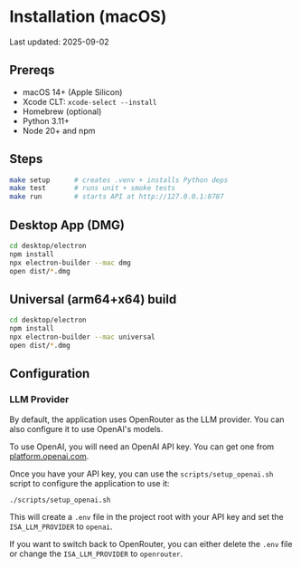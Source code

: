 # Installation (macOS)
Last updated: 2025-09-02

## Prereqs
- macOS 14+ (Apple Silicon)
- Xcode CLT: `xcode-select --install`
- Homebrew (optional)
- Python 3.11+
- Node 20+ and npm

## Steps
```bash
make setup      # creates .venv + installs Python deps
make test       # runs unit + smoke tests
make run        # starts API at http://127.0.0.1:8787
```

## Desktop App (DMG)
```bash
cd desktop/electron
npm install
npx electron-builder --mac dmg
open dist/*.dmg
```


## Universal (arm64+x64) build
```bash
cd desktop/electron
npm install
npx electron-builder --mac universal
open dist/*.dmg
```

## Configuration

### LLM Provider

By default, the application uses OpenRouter as the LLM provider. You can also configure it to use OpenAI's models.

To use OpenAI, you will need an OpenAI API key. You can get one from [platform.openai.com](https://platform.openai.com/).

Once you have your API key, you can use the `scripts/setup_openai.sh` script to configure the application to use it:

```bash
./scripts/setup_openai.sh
```

This will create a `.env` file in the project root with your API key and set the `ISA_LLM_PROVIDER` to `openai`.

If you want to switch back to OpenRouter, you can either delete the `.env` file or change the `ISA_LLM_PROVIDER` to `openrouter`.
